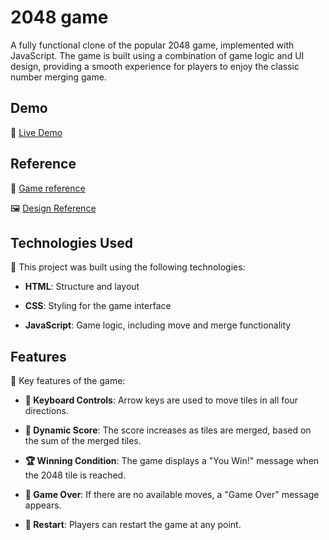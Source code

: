 # 2048 game

A fully functional clone of the popular 2048 game, implemented with JavaScript. The game is built using a combination of game logic and UI design, providing a smooth experience for players to enjoy the classic number merging game.

## Demo

🔗 [Live Demo](https://didarie.github.io/2048_game/)

## Reference

🧩 [Game reference](https://play2048.co/)

🖼 [Design Reference](./src/images/reference.png)

## Technologies Used

📌 This project was built using the following technologies:

- **HTML**: Structure and layout

- **CSS**: Styling for the game interface

- **JavaScript**: Game logic, including move and merge functionality

## Features
📌 Key features of the game:

- **🔄 Keyboard Controls**: Arrow keys are used to move tiles in all four directions.

- **🎉 Dynamic Score**: The score increases as tiles are merged, based on the sum of the merged tiles.

- **🏆 Winning Condition**: The game displays a "You Win!" message when the 2048 tile is reached.

- **🚫 Game Over**: If there are no available moves, a "Game Over" message appears.

- **🔄 Restart**: Players can restart the game at any point.
